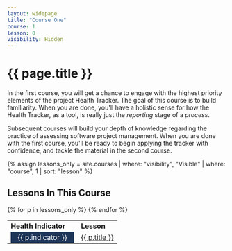 ```yaml
---
layout: widepage
title: "Course One"
course: 1
lesson: 0
visibility: Hidden
---
```


# {{ page.title }}

In the first course, you will get a chance to engage with the highest priority elements of the project Health Tracker. The goal of this course is to build familiarity. When you are done, you'll have a holistic sense for how the Health Tracker, as a tool, is really just the *reporting* stage of a *process*. 

Subsequent courses will build your depth of knowledge regarding the practice of assessing software project management. When you are done with the first course, you'll be ready to begin applying the tracker with confidence, and tackle the material in the second course.


{% assign lessons_only = site.courses | where: "visibility", "Visible" | where: "course", 1 | sort: "lesson" %}

## Lessons In This Course

<table class="usa-table--borderless">
<tr>
    <td><b>Health Indicator</b></td>
    <td><b>Lesson</b></td>
</tr>
{% for p in lessons_only  %}
<tr>
    <td>
        <span style="background: #1d3557; color: white; padding-left: 1em; padding-right: 1em;padding-top: 0.2em; padding-bottom: 0.2em; "> {{ p.indicator }} </span> 
    </td>
    <td> 
        <a href="{{ p.url | prepend: site.baseurl }}">{{ p.title }}</a>
    </td>
</tr>
{% endfor %}
</table>